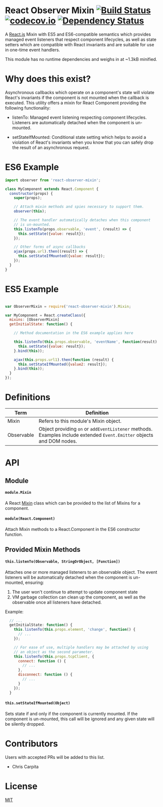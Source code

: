 # React Observer Mixin  [![Build Status](https://travis-ci.org/ccarpita/react-observer-mixin.svg?branch=master)](https://travis-ci.org/ccarpita/react-observer-mixin) [![codecov.io](http://codecov.io/github/ccarpita/react-observer-mixin/coverage.svg?branch=master)](http://codecov.io/github/ccarpita/react-observer-mixin?branch=master) [![Dependency Status](https://gemnasium.com/ccarpita/react-observer-mixin.svg)](https://gemnasium.com/ccarpita/react-observer-mixin)

A [React.js] Mixin with ES5 and ES6-compatible semantics which provides
managed event listeners that respect component lifecycles, as well as
state setters which are compatible with React invariants and are suitable
for use in one-time event handlers.

This module has no runtime dependencies and weighs in at ~1.3kB minified.

# Why does this exist?

Asynchronous callbacks which operate on a component's state will violate
React's invariants if the component is not mounted when the callback is
executed. This utility offers a mixin for React Component providing the
following functionality:

 * listenTo: Managed event listening respecting component lifecycles.  Listeners
     are automatically detached when the component is un-mounted.

 * setStateIfMounted: Conditional state setting which helps to avoid
     a violation of React's invariants when you know that you can safely drop 
     the result of an asynchronous request.

# ES6 Example 

```js
import observer from 'react-observer-mixin';

class MyComponent extends React.Component {
  constructor(props) {
    super(props);

    // Attach mixin methods and spies necessary to support them.
    observer(this);

    // The event handler automatically detaches when this component
    // is un-mounted.
    this.listenTo(props.observable, 'event', (result) => {
      this.setState({value: result});
    });

    // Other forms of async callbacks
    ajax(props.url).then((result) => {
      this.setStateIfMounted({value: result});
    });
  }
}
```

# ES5 Example

```js

var ObserverMixin = require('react-observer-mixin').Mixin;

var MyComponent = React.createClass({
  mixins: [ObserverMixin]
  getInitialState: function() {

    // Method documentation in the ES6 example applies here

    this.listenTo(this.props.observable, 'eventName', function(result) {
      this.setState({value: result});  
    }.bind(this));

    ajax(this.props.url1).then(function (result) {
      this.setStateIfMounted({value2: result}); 
    }.bind(this));
  }
});
```

# Definitions

| Term | Definition |
| ---- | ---------- |
| Mixin | Refers to this module's Mixin object. |
| Observable | Object providing `on` or `addEventListener` methods.  Examples include extended `Event.Emitter` objects and DOM nodes. |

# API

## Module

#### `module.Mixin`

A React [Mixin](https://facebook.github.io/react/docs/reusable-components.html#mixins) class which can be provided to the list of Mixins for a component.

#### `module(React.Component)`

Attach Mixin methods to a React.Component in the ES6 constructor function.


## Provided Mixin Methods

#### `this.listenTo(Observable, StringOrObject, [Function])`

Attaches one or more managed listeners to an observable object.  The event
listeners will be automatically detached when the component is un-mounted,
ensuring:

1) The user won't continue to attempt to update component state
2) VM garbage collection can clean up the component, as well as the observable once all listeners have detached.

Example:
```js
  // ...
  getInitialState: function() {
    this.listenTo(this.props.element, 'change', function() {
      // ...
    });

    // For ease of use, multiple handlers may be attached by using
    // an object as the second parameter.
    this.listenTo(this.props.tcpClient, {
      connect: function () {
        // ...
      },
      disconnect: function () {
        // ...
      }
    });
  }
```

#### `this.setStateIfMounted(Object)`

Sets state if and only if the component is currently mounted.  If the component
is un-mounted, this call will be ignored and any given state will be silently
dropped.

# Contributors

Users with accepted PRs will be added to this list.

* Chris Carpita

# License

[MIT]

[React.js]: http://facebook.github.io/react/
[MIT]: http://opensource.org/licenses/MIT

